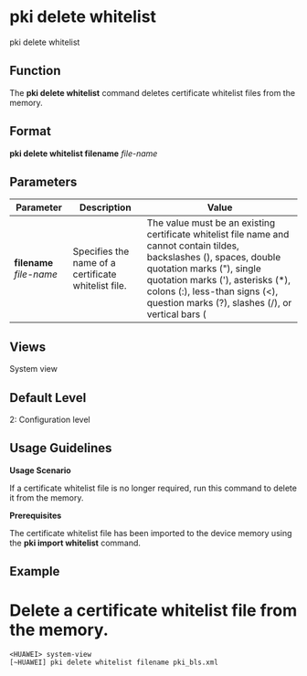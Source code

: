 pki delete whitelist
====================

pki delete whitelist

Function
--------



The **pki delete whitelist** command deletes certificate whitelist files from the memory.




Format
------

**pki delete whitelist filename** *file-name*


Parameters
----------

| Parameter | Description | Value |
| --- | --- | --- |
| **filename** *file-name* | Specifies the name of a certificate whitelist file. | The value must be an existing certificate whitelist file name and cannot contain tildes, backslashes (\), spaces, double quotation marks ("), single quotation marks ('), asterisks (\*), colons (:), less-than signs (<), question marks (?), slashes (/), or vertical bars (|). |



Views
-----

System view


Default Level
-------------

2: Configuration level


Usage Guidelines
----------------

**Usage Scenario**

If a certificate whitelist file is no longer required, run this command to delete it from the memory.

**Prerequisites**

The certificate whitelist file has been imported to the device memory using the **pki import whitelist** command.


Example
-------

# Delete a certificate whitelist file from the memory.
```
<HUAWEI> system-view
[~HUAWEI] pki delete whitelist filename pki_bls.xml

```